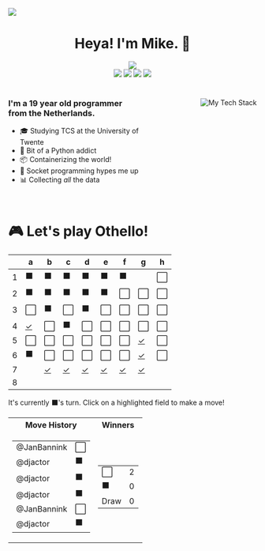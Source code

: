 ![](https://hit.yhype.me/github/profile?user_id=32306794)  <!-- YHYPE hit counter -->
<div align="center">
  <h1>Heya! I'm Mike. 👋</h1>
  
  <img src="https://wakatime.com/badge/user/9555cc8c-3be5-4d08-afde-58be2d556fb0.svg">
  <br>
  <img src="https://img.shields.io/badge/-Wear%20OS-4285F4?style=for-the-badge&logo=wear-os&logoColor=white">
  <img src="https://img.shields.io/badge/Pop!_OS-48B9C7?style=for-the-badge&logo=Pop!_OS&logoColor=white">
  <img src="https://img.shields.io/badge/lineageos-167C80?style=for-the-badge&logo=lineageos&logoColor=white">
  <img src="https://img.shields.io/badge/espressif-E7352C?style=for-the-badge&logo=espressif&logoColor=white">
</div>

<br/>

<div>
  <img align="right" src="https://github-readme-tech-stack.vercel.app/api/cards?title=My%20Favourite%20Technologies&lineHeight=30&lineCount=3&theme=catppuccin_macchiato&hideTitle=true&line1=python,Python,3776AB;nim,Nim,FFE953;javascript,JavaScript,F7DF1E;openjdk,Java,FFFFFF;&line2=podman,Podman,892CA0;nginx,Nginx,009639;linux,Linux,FCC624;wireguard,Wireguard,88171A;&line3=Pop!_OS,Pop!_OS,48B9C7;android,Android,3DDC84;magisk,Magisk,00AF9C;gnome,Gnome,4A86CF;" alt="My Tech Stack" />
  
  <h3 align="left" style="width: 50%">
    I'm a 19 year old programmer from the Netherlands.
  </h3>
  <ul  style="width: 50%">
    <li>🎓️ Studying TCS at the University of Twente</li>
    <li>🐍 Bit of a Python addict</li>
    <li>📦 Containerizing the world!</li>
    <li>🧦 Socket programming hypes me up</li>
    <li>📊 Collecting <i>all</i> the data</li>
  </ul>
</div>

<br>

<div align="left">
  <h1>🎮 Let's play Othello!</h1>
  
<!-- START GAME -->
| |a|b|c|d|e|f|g|h|
|-|-|-|-|-|-|-|-|-|
|1|⬛|⬛|⬛|⬛|⬛|⬛| |⬜|
|2|⬛|⬛|⬛|⬛|⬛|⬜|⬜|⬜|
|3|⬜|⬛|⬜|⬛|⬜|⬜|⬜|⬜|
|4|[✓](https://github.com/DismissedGuy/dismissedguy/issues/new?title=Othello%7Cmove%7Ca4)|⬜|⬛|⬜|⬜|⬜|⬜|⬜|
|5|⬜|⬜|⬜|⬜|⬜|⬜|[✓](https://github.com/DismissedGuy/dismissedguy/issues/new?title=Othello%7Cmove%7Cg5)|⬜|
|6|⬛|⬜|⬜|⬜|⬜|⬜|[✓](https://github.com/DismissedGuy/dismissedguy/issues/new?title=Othello%7Cmove%7Cg6)|⬜|
|7| |[✓](https://github.com/DismissedGuy/dismissedguy/issues/new?title=Othello%7Cmove%7Cb7)|[✓](https://github.com/DismissedGuy/dismissedguy/issues/new?title=Othello%7Cmove%7Cc7)|[✓](https://github.com/DismissedGuy/dismissedguy/issues/new?title=Othello%7Cmove%7Cd7)|[✓](https://github.com/DismissedGuy/dismissedguy/issues/new?title=Othello%7Cmove%7Ce7)|[✓](https://github.com/DismissedGuy/dismissedguy/issues/new?title=Othello%7Cmove%7Cf7)|[✓](https://github.com/DismissedGuy/dismissedguy/issues/new?title=Othello%7Cmove%7Cg7)| |
|8| | | | | | | | |

It's currently ⬛'s turn. Click on a highlighted field to make a move!

<table>
<tr>
<th>Move History</th><th>Winners</th>
</tr><tr>
<td>

<table>
<tr><td>@JanBannink</td><td>⬜</td></tr>
<tr><td>@djactor</td><td>⬛</td></tr>
<tr><td>@djactor</td><td>⬛</td></tr>
<tr><td>@djactor</td><td>⬛</td></tr>
<tr><td>@JanBannink</td><td>⬜</td></tr>
<tr><td>@djactor</td><td>⬛</td></tr>
</table>

</td><td>

<table>
<tr><td>⬜</td><td>2</td></tr>
<tr><td>⬛</td><td>0</td></tr>
<tr><td>Draw</td><td>0</td></tr>
</table>

</td>
</tr>
</table>